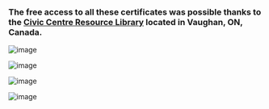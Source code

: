 ### The free access to all these certificates was possible thanks to the [**Civic Centre Resource Library**](https://www.vaughanpl.info/databases/view/LinkedIn_Learning) located in Vaughan, ON, Canada.

![image](https://github.com/GBlanch/Portfolio/assets/136500426/44ec396e-8632-42c8-b1aa-640849377651)

![image](https://github.com/GBlanch/Portfolio/assets/136500426/4b5ee52f-e0ae-47f9-a7d8-0989e797f2cf)

![image](https://github.com/GBlanch/Portfolio/assets/136500426/4170195c-e572-417b-9f1d-0b24224cb50e)

![image](https://github.com/GBlanch/Portfolio/assets/136500426/1efe4502-34ed-49ac-94d8-2d86d060e250)

